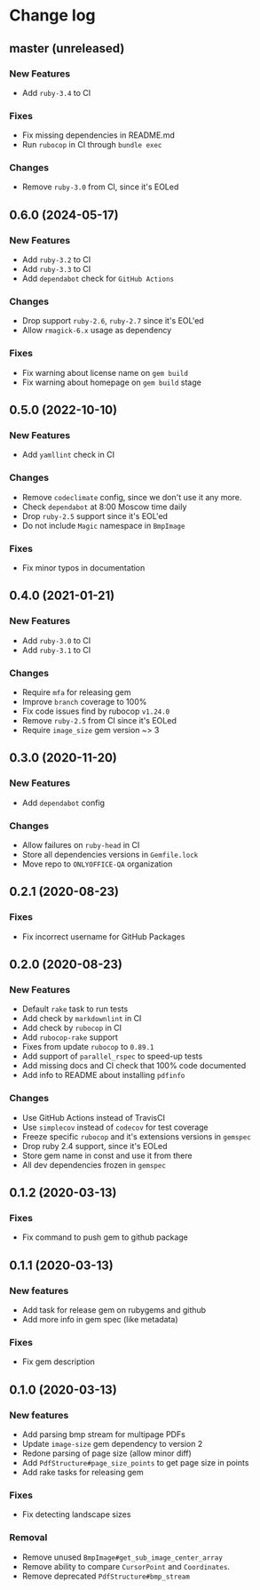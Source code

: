 # Change log

## master (unreleased)

### New Features

* Add `ruby-3.4` to CI

### Fixes

* Fix missing dependencies in README.md
* Run `rubocop` in CI through `bundle exec`

### Changes

* Remove `ruby-3.0` from CI, since it's EOLed

## 0.6.0 (2024-05-17)

### New Features

* Add `ruby-3.2` to CI
* Add `ruby-3.3` to CI
* Add `dependabot` check for `GitHub Actions`

### Changes

* Drop support `ruby-2.6`, `ruby-2.7` since it's EOL'ed
* Allow `rmagick-6.x` usage as dependency

### Fixes

* Fix warning about license name on `gem build`
* Fix warning about homepage on `gem build` stage

## 0.5.0 (2022-10-10)

### New Features

* Add `yamllint` check in CI

### Changes

* Remove `codeclimate` config, since we don't use it any more.
* Check `dependabot` at 8:00 Moscow time daily
* Drop `ruby-2.5` support since it's EOL'ed
* Do not include `Magic` namespace in `BmpImage`

### Fixes

* Fix minor typos in documentation

## 0.4.0 (2021-01-21)

### New Features

* Add `ruby-3.0` to CI
* Add `ruby-3.1` to CI

### Changes

* Require `mfa` for releasing gem
* Improve `branch` coverage to 100%
* Fix code issues find by rubocop `v1.24.0`
* Remove `ruby-2.5` from CI since it's EOLed
* Require `image_size` gem version ~> 3

## 0.3.0 (2020-11-20)

### New Features

* Add `dependabot` config

### Changes

* Allow failures on `ruby-head` in CI
* Store all dependencies versions in `Gemfile.lock`
* Move repo to `ONLYOFFICE-QA` organization

## 0.2.1 (2020-08-23)

### Fixes

* Fix incorrect username for GitHub Packages

## 0.2.0 (2020-08-23)

### New Features

* Default `rake` task to run tests
* Add check by `markdownlint` in CI
* Add check by `rubocop` in CI
* Add `rubocop-rake` support
* Fixes from update `rubocop` to `0.89.1`
* Add support of `parallel_rspec` to speed-up tests
* Add missing docs and CI check that 100% code documented
* Add info to README about installing `pdfinfo`

### Changes

* Use GitHub Actions instead of TravisCI
* Use `simplecov` instead of `codecov` for test coverage
* Freeze specific `rubocop` and it's extensions versions in `gemspec`
* Drop ruby 2.4 support, since it's EOLed
* Store gem name in const and use it from there
* All dev dependencies frozen in `gemspec`

## 0.1.2 (2020-03-13)

### Fixes

* Fix command to push gem to github package

## 0.1.1 (2020-03-13)

### New features

* Add task for release gem on rubygems and github
* Add more info in gem spec (like metadata)

### Fixes

* Fix gem description

## 0.1.0 (2020-03-13)

### New features

* Add parsing bmp stream for multipage PDFs
* Update `image-size` gem dependency to version 2
* Redone parsing of page size (allow minor diff)
* Add `PdfStructure#page_size_points` to get page size in points
* Add rake tasks for releasing gem

### Fixes

* Fix detecting landscape sizes

### Removal

* Remove unused `BmpImage#get_sub_image_center_array`
* Remove ability to compare `CursorPoint` and `Coordinates`.
* Remove deprecated `PdfStructure#bmp_stream`
